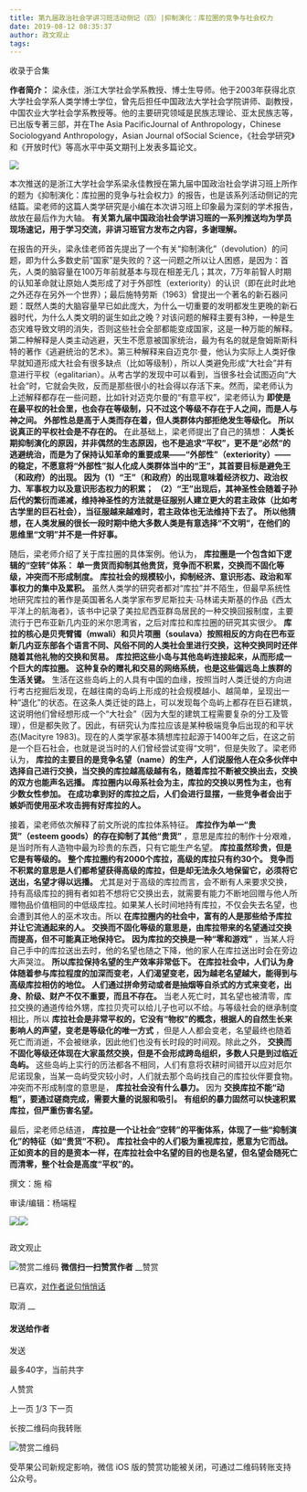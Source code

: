 ```yaml
---
title: 第九届政治社会学讲习班活动侧记（四）|抑制演化：库拉圈的竞争与社会权力
date: 2019-08-12 08:35:37
author: 政文观止
tags: 
---
```



收录于合集

  

**作者简介：**
梁永佳，浙江大学社会学系教授、博士生导师。他于2003年获得北京大学社会学系人类学博士学位，曾先后担任中国政法大学社会学院讲师、副教授，中国农业大学社会学系教授等。他的主要研究领域是民族志理论、亚太民族志等，已出版专著三部，并在The
Asia PacificJournal of Anthropology，Chinese Sociologyand Anthropology，Asian
Journal ofSocial Science，《社会学研究》和《开放时代》等高水平中英文期刊上发表多篇论文。

![](/images/402/2.jpeg)

  

  

本次推送的是浙江大学社会学系梁永佳教授在第九届中国政治社会学讲习班上所作的题为《抑制演化：库拉圈的竞争与社会权力》的报告，也是该系列活动侧记的完结篇。梁老师的这篇人类学研究是小编在本次讲习班上印象最为深刻的学术报告，故放在最后作为大轴。
**有关第九届中国政治社会学讲习班的一系列推送均为学员现场速记，用于学习交流，非讲习班官方发布之内容，多谢理解。**

在报告的开头，梁永佳老师首先提出了一个有关“抑制演化”（devolution）的问题，即为什么多数史前“国家”是失败的？这一问题之所以让人困惑，是因为：首先，人类的脑容量在100万年前就基本与现在相差无几；其次，7万年前智人时期的认知革命就让原始人类形成了对于外部性（exteriority）的认识（即在此时此地之外还存在另外一个世界）；最后施特劳斯（1963）曾提出一个著名的新石器问题：既然人类的大脑容量早已如此庞大，为什么一切重要的发明都发生更晚的新石器时代，为什么人类文明的诞生如此之晚？对该问题的解释主要有3种，一种是生态灾难导致文明的消失，否则这些社会全部都能变成国家，这是一种万能的解释。第二种解释是人类主动逃避，天生不愿意被国家统治，最为有名的就是詹姆斯斯科特的著作《逃避统治的艺术》。第三种解释来自迈克尔·曼，他认为实际上人类好像早就知道形成大社会有很多缺点（比如等级制），所以人类避免形成“大社会”并有意进行平权（egalitarian）。从考古学的发现中可以看到，当很多社会试图迈向“大社会”时，它就会失败，反而是那些很小的社会得以存活下来。然而，梁老师认为上述解释都存在一些问题，比如针对迈克尔曼的“有意平权”，梁老师认为
**即使是在最平权的社会里，也会存在等级制，只不过这个等级不存在于人之间，而是人与神之间。**
**外部性总是高于人类而存在着，但人类群体内部拒绝发生等级化。** **所以说真正的平权社会是不存在的。** 在此基础上，梁老师提出了自己的猜想：
**人类长期抑制演化的原因，并非偶然的生态原因，也不是追求“平权”，更不是“必然“的逃避统治，而是为了保持认知革命的重要成果——“外部性”（exteriority）——的稳定，不愿意将“外部性”拟人化成人类群体当中的“王”，其首要目标是避免王（和政府）的出现。**
**因为（1）“王”（和政府）的出现意味着经济权力、政治权力、军事权力以及意识形态权力的积累；**
**（2）“王”出现后，其神圣性会随着子孙后代的繁衍而递减，维持神圣性的方法就是征服别人建立更大的君主政体（比如考古学里的巨石社会），当征服越来越难时，君主政体也无法维持下去了。**
**所以他猜想，在人类发展的很长一段时期中绝大多数人类是有意选择“不文明“，在他们的思维里“文明”并不是一件好事。**

随后，梁老师介绍了关于库拉圈的具体案例。他认为， **库拉圈是一个包含如下逻辑的“空转”体系：**
**单一贵货而抑制其他贵货，竞争而不积累，交换而不固化等级，冲突而不形成制度。**
**库拉社会的规模较小，抑制经济、意识形态、政治和军事权力的集中及累积。**
虽然人类学的研究者都对“库拉”并不陌生，但最早系统性地研究库拉的著作是英国著名人类学家布罗尼斯拉夫·马林诺夫斯基的作品《西太平洋上的航海者》，该书中记录了美拉尼西亚群岛居民的一种交换回报制度，主要流行于巴布亚新几内亚的米尔恩湾省，之后对库拉和库拉圈的研究其实很少。
**库拉的核心是贝壳臂镯（mwali）和贝片项圈（soulava）按照相反的方向在巴布亚新几内亚东部各个语言不同、风俗不同的人类社会里进行交换，这种交换同时还伴随着其他礼物的交换和贸易。**
**库拉把这些小岛与其他岛屿连接起来，从而形成一个巨大的库拉圈。** **这种复杂的赠礼和交易的网络系统，也是这些偏远岛上族群的生活关键。**
生活在这些岛屿上的人具有中国的血缘，按照当时人类迁徙的方向进行考古挖掘后发现，在越往南的岛屿上形成的社会规模越小、越简单，呈现出一种“退化”的状态。在这条人类迁徙的路上，可以发现每个岛屿上都存在巨石建筑，这说明他们曾经想形成一个“大社会”（因为大型的建筑工程需要复杂的分工及管理），但是都失败了。因此，有研究认为库拉应该是某种极端竞争后出现的和平状态(Macityre
1983)。现在的人类学家基本猜想库拉起源于1400年之后，在这之前是一个巨石社会，也就是说当时的人们曾经尝试变得“文明”，但是失败了。梁老师认为，
**库拉的主要目的是竞争名望（name）的生产，人们说服他人在众多伙伴中选择自己进行交换，当交换的库拉越高级越有名，随着库拉不断被交换出去，交换的双方也能声名远播。**
**库拉圈内以母系社会为主，库拉的交换以男性为主，也有少数女性参加。**
**在成功拿到好的库拉之后，人们会进行显摆，一些竞争者会出于嫉妒而使用巫术攻击拥有好库拉的人。**

接着，梁老师依次解释了前文所说的库拉体系特征。 **库拉作为单一“贵货”（esteem goods）的存在抑制了其他“贵货”**
，意思是库拉的制作十分艰难，是当时所有人造物中最为珍贵的东西，只有它能生产名望。 **库拉虽然珍贵，但是它是有等级的。**
**整个库拉圈约有2000个库拉，高级的库拉只有约30个。**
**竞争而不积累的意思是人们都希望获得高级的库拉，但是却无法永久地保留它，必须将它送出，名望才得以远播。**
尤其是对于高级的库拉而言，会不断有人来要求交换，持有高级库拉的拥有者如若不想将它交换出去，就需要有能力不断地回赠与他人所赠物品价值相同的中低级库拉。如果某人长时间地持有库拉，不仅会失去名望，也会遭到其他人的巫术攻击。所以
**在库拉圈内的社会中，富有的人是那些给予库拉并让它流通起来的人。**
**交换而不固化等级的意思是，由库拉带来的名望通过交换而提高，但不可能真正地保持它。** **因为库拉的交换是一种“零和游戏”**
，当某人将自己手中的库拉送出去时，他的名望也随之下降，他的家人在库拉送出时会在旁边大声哭泣。 **所以库拉保持名望的生产效率非常低下。**
**在库拉社会中，人们认为身体随着参与库拉程度的加深而变老，人们渴望变老，因为越老名望越大，能得到与高级库拉相仿的地位。**
**人们通过拼命劳动或者是抽烟等自杀式的方式来变老，出身、阶级、财产不仅不重要，而且不存在。**
当老人死亡时，其名望也被清零，库拉交换的通道传给外甥，库拉贝壳可以给儿子也可以不给。与等级社会的继承制度相比，所以
**库拉社会是非常平权的，它没有“物权”的概念，根据人的自然生长来影响人的声望，变老是等级化的唯一方式**
，但是人人都会变老，名望最终也随着死亡而消逝，不会被继承，因此他们也没有长时段的时间观。除此之外，
**交换而不固化等级还体现在大家虽然交换，但是不会形成跨岛组织，多数人只是到过临近岛屿。**
这些岛屿上实行的历法都各不相同，人们有意将农耕时间错开以应对厄尔尼诺现象，当某一岛屿受灾较小时，人们就去那个岛屿找自己的库拉伙伴要食物。冲突而不形成制度的意思是，
**库拉社会没有什么暴力。** 因为 **交换库拉不能“动粗”，要通过磋商完成，需要大量的说服和吸引。**
**有组织的暴力固然可以快速积累库拉，但严重伤害名望。**

最后，梁老师总结道， **库拉是一个让社会“空转”的平衡体系，体现了一些“抑制演化”的特征（如“贵货”不积）。**
**库拉社会中的人们极为重视库拉，愿意为它而战。**
**正如资本的目的是资本一样，在库拉社会中名望的目的也是名望，但名望会随死亡而清零，整个社会是高度“平权”的。**

  

撰文：施 榕

审读/编辑：杨端程

![](/images/402/3.jpeg)![](/images/402/4.jpeg)

![]()

政文观止

![赞赏二维码]() **微信扫一扫赞赏作者** __赞赏

已喜欢，[对作者说句悄悄话](javascript:;)

取消 __

#### 发送给作者

发送

最多40字，当前共字

[](javascript:;) 人赞赏

上一页 [1](javascript:;)/3 下一页

长按二维码向我转账

![赞赏二维码]()

受苹果公司新规定影响，微信 iOS 版的赞赏功能被关闭，可通过二维码转账支持公众号。

